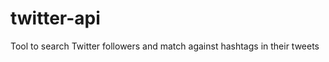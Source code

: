 twitter-api
===========

Tool to search Twitter followers and match against hashtags in their tweets